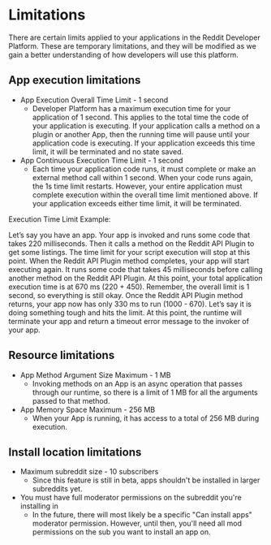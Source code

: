 # Limitations

There are certain limits applied to your applications in the Reddit Developer Platform. These are temporary limitations, and they will be modified as we gain a better understanding of how developers will use this platform.

## App execution limitations

- App Execution Overall Time Limit - 1 second
  - Developer Platform has a maximum execution time for your application of 1 second. This
    applies to the total time the code of your application is executing. If your application calls a
    method on a plugin or another App, then the running time will pause until your application code
    is executing. If your application exceeds this time limit, it will be terminated and no state
    saved.
- App Continuous Execution Time Limit - 1 second
  - Each time your application code runs, it must complete or make an external method call within 1
    second. When your code runs again, the 1s time limit restarts. However, your entire
    application must complete execution within the overall time limit mentioned above. If your
    application exceeds either time limit, it will be terminated.

Execution Time Limit Example:

Let’s say you have an app. Your app is invoked and runs some code that takes 220 milliseconds.
Then it calls a method on the Reddit API Plugin to get some listings. The time limit for your
script execution will stop at this point. When the Reddit API Plugin method completes, your app will
start executing again. It runs some code that takes 45 milliseconds before calling another method on
the Reddit API Plugin. At this point, your total application execution time is at 670 ms (220 + 450).
Remember, the overall limit is 1 second, so everything is still okay. Once the Reddit API Plugin
method returns, your app now has only 330 ms to run (1000 - 670). Let’s say it is doing something tough
and hits the limit. At this point, the runtime will terminate your app and return a timeout error
message to the invoker of your app.

## Resource limitations

- App Method Argument Size Maximum - 1 MB
  - Invoking methods on an App is an async operation that passes through our runtime, so there is a
    limit of 1 MB for all the arguments passed to that method.
- App Memory Space Maximum - 256 MB
  - When your App is running, it has access to a total of 256 MB during execution.

## Install location limitations

- Maximum subreddit size - 10 subscribers
  - Since this feature is still in beta, apps shouldn't be installed in larger subreddits yet.
- You must have full moderator permissions on the subreddit you're installing in
  - In the future, there will most likely be a specific "Can install apps" moderator permission.
    However, until then, you'll need all mod permissions on the sub you want to install an app on.
